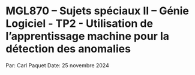 # MGL870 – Sujets spéciaux II – Génie Logiciel - TP2 - Utilisation de l’apprentissage machine pour la détection des anomalies

Par: Carl Paquet
Date: 25 novembre 2024

